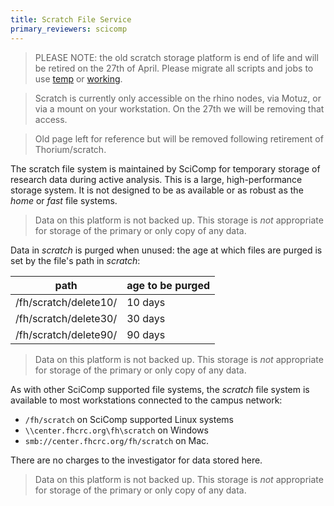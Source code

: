 ```yaml
---
title: Scratch File Service
primary_reviewers: scicomp
---
```


>PLEASE NOTE: the old scratch storage platform is end of life and will be retired on the 27th of April. Please migrate all scripts and jobs to use [temp](scicomputing/store_temp) or [working](scicomputing/store_working).

> Scratch is currently only accessible on the rhino nodes, via Motuz, or via a mount on your workstation.  On the 27th we will be removing that access.


>Old page left for reference but will be removed following retirement of Thorium/scratch.

The scratch file system is maintained by SciComp for temporary storage of research data during active analysis.  This is a large, high-performance storage system.  It is not designed to be as available or as robust as the _home_ or _fast_ file systems.

> Data on this platform is not backed up.  This storage is _not_ appropriate for storage of the primary or only copy of any data.

Data in _scratch_ is purged when unused: the age at which files are purged is set by the file's path in _scratch_:

| path                  | age to be purged |
| --------------------- | -----------------|
| /fh/scratch/delete10/ | 10 days          |
| /fh/scratch/delete30/ | 30 days          |
| /fh/scratch/delete90/ | 90 days          |

> Data on this platform is not backed up.  This storage is _not_ appropriate for storage of the primary or only copy of any data.

As with other SciComp supported file systems, the _scratch_ file system is available to most workstations connected to the campus network:

 - `/fh/scratch` on SciComp supported Linux systems
 - `\\center.fhcrc.org\fh\scratch` on Windows
 - `smb://center.fhcrc.org/fh/scratch` on Mac.

There are no charges to the investigator for data stored here.

> Data on this platform is not backed up.  This storage is _not_ appropriate for storage of the primary or only copy of any data.
